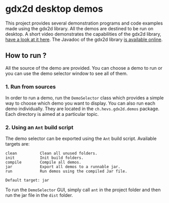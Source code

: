 # gdx2d desktop demos

This project provides several demonstration programs and code examples made using the gdx2d library.
All the demos are destined to be run on desktop. A short video demonstrates the capabilities of the gdx2d library, [have a look at it here](https://youtu.be/eoVrifa1Xd0). The Javadoc of the gdx2d library [is available online](https://hevs-isi.github.io/gdx2d/javadoc/index.html).

## How to run ?

All the source of the demo are provided. You can choose a demo to run or you can use the demo selector window to see all of them.

### 1. Run from sources

In order to run a demo, run the `DemoSelector` class which provides a simple way to choose which demo you want to display. You can also run each demo individually. They are located in the `ch.hevs.gdx2d.demos` package. Each directory is aimed at a particular topic.

### 2. Using an `Ant` build script

The demo selector can be exported using the `Ant` build script. Available targets are:

```
clean          Clean all unused folders.
init           Init build folders.
compile        Compile all demos.
jar            Export all demos to a runnable jar.
run            Run demos using the compiled Jar file.

Default target: jar
```

To run the `DemoSelector` GUI, simply call `ant` in the project folder and then run the jar file in the `dist` folder.